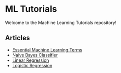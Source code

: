 # ML Tutorials

Welcome to the Machine Learning Tutorials repository!

## Articles
- [Essential Machine Learning Terms](articles/EssentialMachineLearningTerms.md)
- [Naive Bayes Classifier](articles/naive-bayes.md)
- [Linear Regression](articles/linear-regression.md)
- [Logistic Regression](articles/logistic-regression.md)
